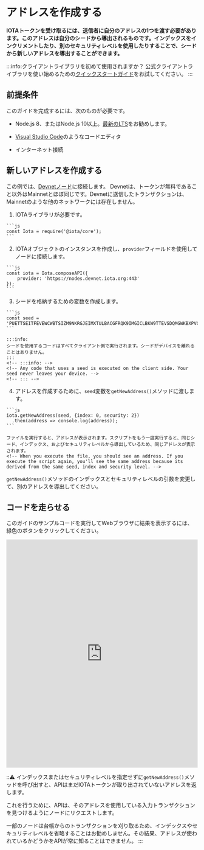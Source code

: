 # アドレスを作成する
<!-- # Create an address -->

**IOTAトークンを受け取るには、送信者に自分のアドレスの1つを渡す必要があります。このアドレスは自分のシードから導出されるものです。インデックスをインクリメントしたり、別のセキュリティレベルを使用したりすることで、シードから新しいアドレスを導出することができます。**
<!-- **To receive IOTA tokens, you must give the sender one of your addresses. These addresses are derived from your seed. You can derive a new address from a seed by either incrementing the index and/or using a different security level.** -->

:::info:クライアントライブラリを初めて使用されますか？
公式クライアントライブラリを使い始めるための[クイックスタートガイド](root://getting-started/0.1/tutorials/get-started.md)をお試してください。
:::
<!-- :::info:First time using a client library? -->
<!-- [Try our quickstart guide](root://getting-started/0.1/tutorials/get-started.md) for getting started with the official client libraries. -->
<!-- ::: -->

## 前提条件
<!-- ## Prerequisites -->

このガイドを完成するには、次のものが必要です。
<!-- To complete this guide, you need the following: -->

* Node.js 8、またはNode.js 10以上。[最新のLTS](https://nodejs.org/en/download/)をお勧めします。
<!-- * Node.js 8, or Node.js 10 or higher. We recommend the [latest LTS](https://nodejs.org/en/download/). -->
* [Visual Studio Code](https://code.visualstudio.com/Download)のようなコードエディタ
<!-- * A code editor such as [Visual Studio Code](https://code.visualstudio.com/Download) -->
* インターネット接続
<!-- * An Internet connection -->

## 新しいアドレスを作成する
<!-- ## Create a new address -->

この例では、[Devnetノード](root://getting-started/0.1/references/iota-networks.md#devnet)に接続します。 Devnetは、トークンが無料であること以外はMainnetとほぼ同じです。Devnetに送信したトランザクションは、Mainnetのような他のネットワークには存在しません。
<!-- In this example, we connect to a [Devnet node](root://getting-started/0.1/references/iota-networks.md#devnet). The Devnet is similar to the Mainnet, except the tokens are free. Any transactions that you send to the Devnet do not exist on other networks such as the Mainnet. -->

1. IOTAライブラリが必要です。
  <!-- 1. Require the IOTA libraries -->

    ```js
    const Iota = require('@iota/core');
    ```

2. IOTAオブジェクトのインスタンスを作成し、`provider`フィールドを使用してノードに接続します。
  <!-- 2. Create an instance of the IOTA object and use the `provider` field to connect to a node -->

    ```js
    const iota = Iota.composeAPI({
        provider: 'https://nodes.devnet.iota.org:443'
    });
    ```

3. シードを格納するための変数を作成します。
  <!-- 3. Create a variable to store a seed -->

    ```js
    const seed =
    'PUETTSEITFEVEWCWBTSIZM9NKRGJEIMXTULBACGFRQK9IMGICLBKW9TTEVSDQMGWKBXPVCBMMCXWMNPDX';
    ```

    :::info:
    シードを使用するコードはすべてクライアント側で実行されます。シードがデバイスを離れることはありません。
    :::
    <!-- :::info: -->
    <!-- Any code that uses a seed is executed on the client side. Your seed never leaves your device. -->
    <!-- ::: -->

4. アドレスを作成するために、`seed`変数を`getNewAddress()`メソッドに渡します。
  <!-- 4. Pass the `seed` variable to the `getNewAddress()` method to create an address -->

    ```js
    iota.getNewAddress(seed, {index: 0, security: 2})
      .then(address => console.log(address));
    ```

    ファイルを実行すると、アドレスが表示されます。スクリプトをもう一度実行すると、同じシード、インデックス、およびセキュリティレベルから導出しているため、同じアドレスが表示されます。
    <!-- When you execute the file, you should see an address. If you execute the script again, you'll see the same address because its derived from the same seed, index and security level. -->

`getNewAddress()`メソッドのインデックスとセキュリティレベルの引数を変更して、別のアドレスを導出してください。
<!-- Try changing the index and security level arguments in the `getNewAddress()` method to create a different address. -->

## コードを走らせる
<!-- ## Run the code -->

このガイドのサンプルコードを実行してWebブラウザに結果を表示するには、緑色のボタンをクリックしてください。
<!-- Click the green button to run the sample code in this guide and see the results in the web browser. -->

<iframe height="600px" width="100%" src="https://repl.it/@jake91/Create-an-address?lite=true" scrolling="no" frameborder="no" allowtransparency="true" allowfullscreen="true" sandbox="allow-forms allow-pointer-lock allow-popups allow-same-origin allow-scripts allow-modals"></iframe>

:::warning:
インデックスまたはセキュリティレベルを指定せずに`getNewAddress()`メソッドを呼び出すと、APIはまだIOTAトークンが取り出されていないアドレスを返します。

これを行うために、APIは、そのアドレスを使用している入力トランザクションを見つけるようにノードにリクエストします。

一部のノードは台帳からのトランザクションを刈り取るため、インデックスやセキュリティレベルを省略することはお勧めしません。その結果、アドレスが使われているかどうかをAPIが常に知ることはできません。
:::
<!-- :::warning: -->
<!-- If you call the `getNewAddress()` method without the index or security level, the API will return an address from which you haven't yet withdrawn (unspent). -->
<!--  -->
<!-- To do this, the API asks the node to find input transactions that use the address. -->
<!--  -->
<!-- We don't recommend omitting the index or security level because some nodes prune transactions from their ledgers. As a result, the API won't always know if an address is spent. -->
<!-- ::: -->
